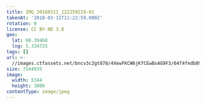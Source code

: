 ```yaml
---
title: IMG_20180311_122259219-01
takenAt: '2018-03-11T11:22:59.000Z'
rotation: 0
license: CC BY-ND 3.0
geo:
  lat: 60.39468
  lng: 5.334725
tags: []
url: >-
  //images.ctfassets.net/bncv3c2gt878/4XewFKCW6jKfCEwBsAG9F3/64f4fedb090c712c5a85272f9218255d/img_20180311_122259219-01_38991189030_o
size: 7544935
image:
  width: 5344
  height: 3006
contentType: image/jpeg
---
```


